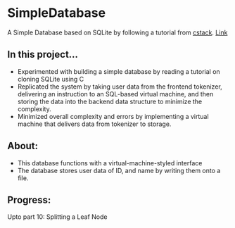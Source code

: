 # SimpleDatabase
A Simple Database based on SQLite by following a tutorial from [cstack](https://github.com/cstack). [Link](https://cstack.github.io/db_tutorial/)

## In this project...
-	Experimented with building a simple database by reading a tutorial on cloning SQLite using C
-	Replicated the system by taking user data from the frontend tokenizer, delivering an instruction to an SQL-based virtual machine, and then storing the data into the backend data structure to minimize the complexity.
-	Minimized overall complexity and errors by implementing a virtual machine that delivers data from tokenizer to
storage.

## About:
- This database functions with a virtual-machine-styled interface
- The database stores user data of ID, and name by writing them onto a file.

## Progress:
Upto part 10: Splitting a Leaf Node
